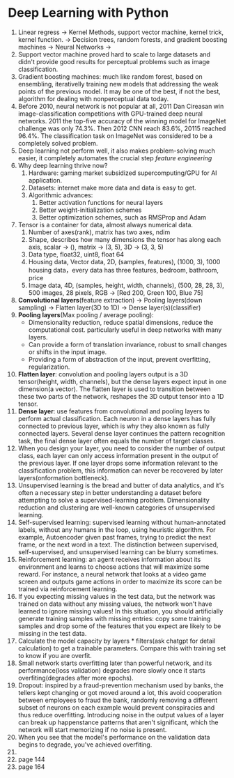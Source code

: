 # Deep Learning with Python

1. Linear regress -> Kernel Methods, support vector machine, kernel trick, kernel function. -> Decision trees, random forests, and gradient boosting machines -> Neural Networks ->
2. Support vector machine proved hard to scale to large datasets and didn't provide good results for perceptual problems such as image classification.
3. Gradient boosting machines: much like random forest, based on ensembling, iterativelly training new models that addressing the weak points of the previous model. It may be one of the best, if not the best, algorithm for dealing with nonperceptual data today.
4. Before 2010, neural network is not popular at all, 2011 Dan Cireasan win image-classification competitions with GPU-trained deep neural networks. 2011 the top-five accuracy of the winning model for ImageNet challenge was only 74.3%. Then 2012 CNN reach 83.6%, 20115 reached 96.4%. The classification task on ImageNet was considered to be a completely solved problem.
5. Deep learning not perform well, it also makes problem-solving much easier, it completely automates the crucial step *feature engineering*
6. Why deep learning thrive now? 
    1. Hardware: gaming market subsidized supercomputing/GPU for AI application.
    2. Datasets: internet make more data and data is easy to get.  
    3. Algorithmic advances:
        1. Better activation functions for neural layers
        2. Better weight-initialization schemes
        3. Better optimization schemes, such as RMSProp and Adam
7. Tensor is a container for data, almost always numerical data. 
    1. Number of axes(rank), matrix has two axes, ndim
    2. Shape, describes how many dimensions the tensor has along each axis, scalar -> (), matrix -> (3, 5), 3D -> (3, 3, 5)
    3. Data type, float32, uint8, float 64
    4. Housing data, Vector data, 2D, (samples, features), (1000, 3), 1000 housing data，every data has three features, bedroom, bathroom, price
    5. Image data, 4D, (samples, height, width, channels), (500, 28, 28, 3), 500 images, 28 pixels, RGB -> [Red 200, Green 100, Blue 75]
9. **Convolutional layers**(feature extraction) -> Pooling layers(down sampling) -> Flatten layer(3D to 1D) -> Dense layer(s)(classifier)
10. **Pooling layers**(Max pooling / average pooling): 
     - Dimensionality reduction, reduce spatial dimensions, reduce the computational cost. particularly useful in deep networks with many layers. 
     - Can provide a form of translation invariance, robust to small changes or shifts in the input image.
     - Providing a form of abstraction of the input, prevent overfitting, regularization. 
11. **Flatten layer**: convolution and pooling layers output is a 3D tensor(height, width, channels), but the dense layers expect input in one dimension(a vector). The flatten layer is used to transition between these two parts of the network, reshapes the 3D output tensor into a 1D tensor.
12. **Dense layer**: use features from convolutional and pooling layers to perform actual classification. Each neuron in a dense layers has fully connected to previous layer, which is why they also known as fully connected layers. Several dense layer continues the pattern recognition task, the final dense layer often equals the number of target classes. 
13. When you design your layer, you need to consider the number of output class, each layer can only access information present in the output of the previous layer. If one layer drops some information relevant to the classification problem, this information can never be recovered by later layers(onformation bottleneck).
14. Unsupervised learning is the bread and butter of data analytics, and it's often a necessary step in better understanding a dataset before attempting to solve a supervised-learning problem. Dimensionality reduction and clustering are well-known categories of unsupervised learning.
15. Self-supervised learning: supervised learning without human-annotated labels, without any humans in the loop, using heuristic algorithm. For example, Autoencoder given past frames, trying to predict the next frame, or the next word in a text. The distinction between supervised, self-supervised, and unsupervised learning can be blurry sometimes.
16. Reinforcement learning: an agent receives information about its environment and learns to choose actions that will maximize some reward. For instance, a neural network that looks at a video game screen and outputs game actions in order to maximize its score can be trained via reinforcement learning. 
17. If you expecting missing values in the test data, but the network was trained on data without any missing values, the network won't have learned to ignore missing values! In this situation, you should artificially generate training samples with missing entries: copy some training samples and drop some of the features that you expect are likely to be missing in the test data.
18. Calculate the model capacity by layers * filters(ask chatgpt for detail calculation) to get a trainable parameters. Compare this with training set to know if you are overfit. 
19. Small network starts overfitting later than powerful network, and its performance(loss validation) degrades more slowly once it starts overfiting(degrades after more epochs).
20. Dropout: inspired by a fraud-prevention mechanism used by banks, the tellers kept changing or got moved around a lot, this avoid cooperation between employees to fraud the bank, randomly removing a different subset of neurons on each example would prevent conspiracies and thus reduce overfitting. Introducing noise in the output values of a layer can break up happenstance patterns that aren't significant, which the network will start memorizing if no noise is present. 
21. When you see that the model's performance on the validation data begins to degrade, you've achieved overfiting. 
22. 
23. page 144
24. page 164
